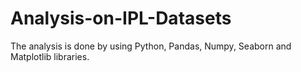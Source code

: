 # Analysis-on-IPL-Datasets
The analysis is done by using Python, Pandas, Numpy, Seaborn and Matplotlib libraries. 

